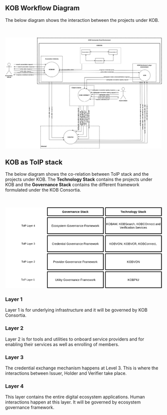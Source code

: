 ##  KOB Workflow Diagram

The below diagram shows the interaction between the projects under KOB.
</br></br></br>

![KOB Community initiative](../img/workflow.png)



## KOB as ToIP stack

The below diagram shows the co-relation between ToIP stack and the projects under KOB. The **Technology Stack** contains the projects under KOB and the **Governance Stack** contains the different framework formulated under the KOB Consortia.
</br></br></br>

![ToIP relation](../img/toip_relation.png)

### Layer 1

Layer 1 is for underlying infrastructure and it will be governed by KOB Consortia.

### Layer 2

Layer 2 is for tools and utilities to onboard service providers and for enabling their services as well as enrolling of members.

### Layer 3

The credential exchange mechanism happens at Level 3. This is where the interactions between Issuer, Holder and Verifier take place.

### Layer 4

This layer contains the entire digital ecosystem applications. Human interactions happen at this layer. It will be governed by ecosystem governance framework.